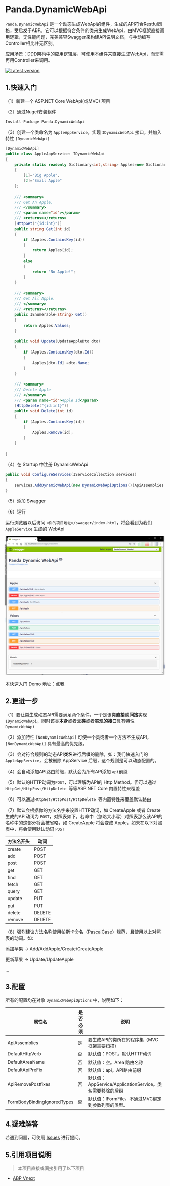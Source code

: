 # Panda.DynamicWebApi

`Panda.DynamicWebApi` 是一个动态生成WebApi的组件，生成的API符合Restful风格，受启发于ABP。它可以根据符合条件的类来生成WebApi，由MVC框架直接调用逻辑，无性能问题，完美兼容Swagger来构建API说明文档，与手动编写Controller相比并无区别。

应用场景：DDD架构中的应用逻辑层，可使用本组件来直接生成WebApi，而无需再用Controller来调用。

[![Latest version](https://img.shields.io/nuget/v/Panda.DynamicWebApi.svg)](https://www.nuget.org/packages/Panda.DynamicWebApi/)

## 1.快速入门

（1）新建一个 ASP.NET Core WebApi(或MVC) 项目

（2）通过Nuget安装组件

````shell
Install-Package Panda.DynamicWebApi
````

（3）创建一个类命名为 `AppleAppService`，实现 `IDynamicWebApi` 接口，并加入特性 `[DynamicWebApi]`

````csharp
[DynamicWebApi]
public class AppleAppService: IDynamicWebApi
{
    private static readonly Dictionary<int,string> Apples=new Dictionary<int, string>()
    {
        [1]="Big Apple",
        [2]="Small Apple"
    };

    /// <summary>
    /// Get An Apple.
    /// </summary>
    /// <param name="id"></param>
    /// <returns></returns>
    [HttpGet("{id:int}")]
    public string Get(int id)
    {
        if (Apples.ContainsKey(id))
        {
            return Apples[id];
        }
        else
        {
            return "No Apple!";
        }
    }

    /// <summary>
    /// Get All Apple.
    /// </summary>
    /// <returns></returns>
    public IEnumerable<string> Get()
    {
        return Apples.Values;
    }

    public void Update(UpdateAppleDto dto)
    {
        if (Apples.ContainsKey(dto.Id))
        {
            Apples[dto.Id] =dto.Name;
        }
    }

    /// <summary>
    /// Delete Apple
    /// </summary>
    /// <param name="id">Apple Id</param>
    [HttpDelete("{id:int}")]
    public void Delete(int id)
    {
        if (Apples.ContainsKey(id))
        {
            Apples.Remove(id);
        }
    }

}
````

（4）在 Startup 中注册 DynamicWebApi

````csharp
public void ConfigureServices(IServiceCollection services)
{
    services.AddDynamicWebApi(new DynamicWebApiOptions(){ApiAssemblies = new List<Assembly>(){ this.GetType().Assembly } });
}
````

（5）添加 Swagger 

（6）运行

运行浏览器以后访问 `<你的项目地址>/swagger/index.html`，将会看到为我们 `AppleService` 生成的 WebApi

![1560265120580](assets/1560265120580.png)

本快速入门 Demo 地址：[点我](/samples/Panda.DynamicWebApiSample)

## 2.更进一步

（1）要让类生成动态API需要满足两个条件，一个是该类**直接**或**间接**实现 `IDynamicWebApi`，同时该类**本身**或者**父类**或者**实现的接口**具有特性 `DynamicWebApi`

（2）添加特性 `[NonDynamicWebApi]` 可使一个类或者一个方法不生成API，`[NonDynamicWebApi]` 具有最高的优先级。

（3）会对符合规则的动态API**类名**进行后缀的删除，如：我们快速入门的 `AppleAppService`，会被删除 AppService 后缀，这个规则是可以动态配置的。

（4）会自动添加API路由前缀，默认会为所有API添加 `api`前缀

（5）默认的HTTP动词为`POST`，可以理解为API的 Http Method。但可以通过 `HttpGet/HttpPost/HttpDelete `等等ASP.NET Core 内置特性来覆盖

（6）可以通过`HttpGet/HttpPost/HttpDelete `等内置特性来覆盖默认路由

（7）默认会根据你的方法名字来设置HTTP动词，如 CreateApple 或者 Create 生成的API动词为 `POST`，对照表如下，若命中（忽略大小写）对照表那么该API的名称中的这部分将会被省略，如 CreateApple 将会变成 Apple，如未在以下对照表中，将会使用默认动词 `POST`

| 方法名开头 | 动词   |
| ---------- | ------ |
| create     | POST   |
| add        | POST   |
| post       | POST   |
| get        | GET    |
| find       | GET    |
| fetch      | GET    |
| query      | GET    |
| update     | PUT    |
| put        | PUT    |
| delete     | DELETE |
| remove     | DELETE |

（8）强烈建议方法名称使用帕斯卡命名（PascalCase）规范，且使用以上对照表的动词。如:

添加苹果 -> Add/AddApple/Create/CreateApple

更新苹果 -> Update/UpdateApple

...

## 3.配置

所有的配置均在对象 `DynamicWebApiOptions` 中，说明如下：

| 属性名                      | 是否必须 | 说明                                                      |
| --------------------------- | -------- | --------------------------------------------------------- |
| ApiAssemblies               | 是       | 要生成API的类所在的程序集（MVC框架需要扫描）              |
| DefaultHttpVerb             | 否       | 默认值：POST。默认HTTP动词                                |
| DefaultAreaName             | 否       | 默认值：空。Area 路由名称                                 |
| DefaultApiPreFix            | 否       | 默认值：api。API路由前缀                                  |
| ApiRemovePostfixes          | 否       | 默认值：AppService/ApplicationService。类名需要移除的后缀 |
| FormBodyBindingIgnoredTypes | 否       | 默认值：IFormFile。不通过MVC绑定到参数列表的类型。        |

## 4.疑难解答

若遇到问题，可使用 [Issues](https://github.com/dotnetauth/Panda.DynamicWebApi/issues) 进行提问。

## 5.引用项目说明

> 本项目直接或间接引用了以下项目

- [ABP Vnext](https://github.com/abpframework/abp)
